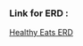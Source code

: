 ### Link for ERD : 

<a href="https://www.canva.com/design/DAFjoKTOXN4/PhpVj5Pg_-xWr4pDoVxCmQ/edit?utm_content=DAFjoKTOXN4&utm_campaign=designshare&utm_medium=link2&utm_source=sharebutton">Healthy Eats ERD</a>
